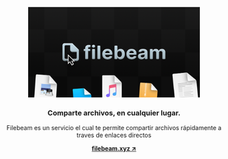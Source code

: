 <div align="center">
    <img src="banner.png" title="Filebeam" alt="Filebeam" width="400">
    <h3 align="center">
        Comparte archivos, en cualquier lugar.
    </h3>
    <p align="center">
        Filebeam es un servicio el cual te permite compartir archivos
        rápidamente a traves de enlaces directos
    </p>
    <a href="https://filebeam.xyz">
        <strong>
            filebeam.xyz ↗
        </strong>
    </a>
</div>